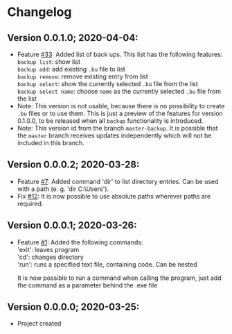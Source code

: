 # Changelog

## Version 0.0.1.0; 2020-04-04:

- Feature [#33](https://github.com/Ronto4/BackingUp/issues/33): Added list of back ups. This list has the following features:  
   `backup list`: show list  
   `backup add`: add existing `.bu` file to list  
   `backup remove`: remove existing entry from list  
   `backup select`: show the currently selected `.bu` file from the list  
   `backup select name`: choose `name` as the currently selected `.bu` file from the list
- Note: This version is not usable, because there is no possibility to create `.bu` files or to use them. This is just a preview of the features for version 0.1.0.0, to be released when all `backup` functionality is introduced.
- Note: This version id from the branch `master-backup`. It is possible that the `master` branch receives updates independently which will not be included in this branch.

## Version 0.0.0.2; 2020-03-28:

- Feature [#7](https://github.com/Ronto4/BackingUp/issues/7): Added command 'dir' to list directory entries. Can be used with a path (e. g. 'dir C:\Users\').
- Fix [#12](https://github.com/Ronto4/BackingUp/issues/12): It is now possible to use absolute paths wherever paths are required.

## Version 0.0.0.1; 2020-03-26:

- Feature [#1](https://github.com/Ronto4/BackingUp/issues/1): Added the following commands:  
   'exit': leaves program  
   'cd': changes directory  
   'run': runs a specified text file, containing code. Can be nested  
   
   It is now possible to run a command when calling the program, just add the command as a parameter behind the .exe file

## Version 0.0.0.0; 2020-03-25:

- Project created
